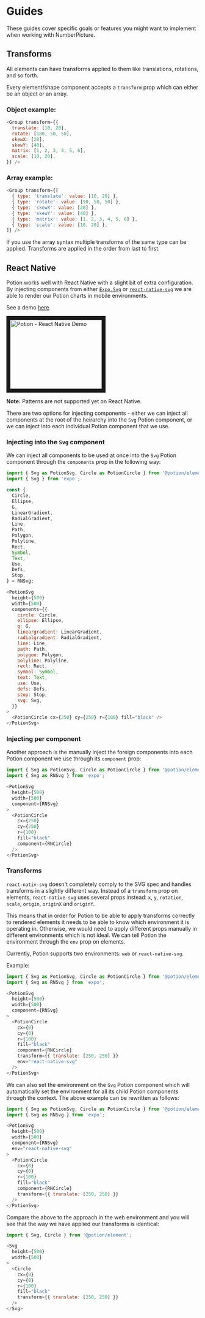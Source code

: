 # Guides<a class="anchor" name="guides"></a>

These guides cover specific goals or features you might want to implement when working with NumberPicture.

## Transforms<a class="anchor" name="guides__transforms"></a>

All elements can have transforms applied to them like translations, rotations, and so forth.

Every element/shape component accepts a `transform` prop which can either be an object or an array.

### Object example:

```javascript
<Group transform={{
  translate: [10, 20],
  rotate: [180, 50, 50],
  skewX: [20],
  skewY: [40],
  matrix: [1, 2, 3, 4, 5, 6],
  scale: [10, 20],
}} />
```

### Array example:

```javascript
<Group transform={[
  { type: 'translate': value: [10, 20] },
  { type: 'rotate': value: [90, 50, 50] },
  { type: 'skewX': value: [20] },
  { type: 'skewY': value: [40] },
  { type: 'matrix': value: [1, 2, 3, 4, 5, 6] },
  { type: 'scale': value: [10, 20] },
]} />
```

If you use the array syntax multiple transforms of the same type can be applied. Transforms are applied in the order from last to first.

## React Native<a class="anchor" name="guides__react_native"></a>

Potion works well with React Native with a slight bit of extra configuration. By injecting components from either [`Expo.Svg`](https://docs.expo.io/versions/latest/sdk/svg.html) or [`react-native-svg`](https://github.com/react-native-community/react-native-svg) we are able to render our Potion charts in mobile environments.

See a demo [here](https://expo.io/@finnfiddle/number-picture-rn-demo).

<a href="http://www.youtube.com/watch?feature=player_embedded&v=-4eXEGJyOU8
" target="_blank"><img src="http://img.youtube.com/vi/-4eXEGJyOU8/0.jpg" 
alt="Potion - React Native Demo" width="240" height="180" border="10" /></a>

**Note:** Patterns are not supported yet on React Native.

There are two options for injecting components - either we can inject all components at the root of the heirarchy into the `Svg` Potion component, or we can inject into each individual Potion component that we use.

### Injecting into the `Svg` component

We can inject all components to be used at once into the `Svg` Potion component through the `components` prop in the following way:

```javascript
import { Svg as PotionSvg, Circle as PotionCircle } from '@potion/element';
import { Svg } from 'expo';

const {
  Circle,
  Ellipse,
  G,
  LinearGradient,
  RadialGradient,
  Line,
  Path,
  Polygon,
  Polyline,
  Rect,
  Symbol,
  Text,
  Use,
  Defs,
  Stop,
} = RNSvg;

<PotionSvg
  height={500}
  width={500}
  components={{
    circle: Circle,
    ellipse: Ellipse,
    g: G,
    lineargradient: LinearGradient,
    radialgradient: RadialGradient,
    line: Line,
    path: Path,
    polygon: Polygon,
    polyline: Polyline,
    rect: Rect,
    symbol: Symbol,
    text: Text,
    use: Use,
    defs: Defs,
    stop: Stop,
    svg: Svg,
  }}
>
  <PotionCircle cx={250} cy={250} r={100} fill="black" />
</PotionSvg>
```

### Injecting per component

Another approach is the manually inject the foreign components into each Potion component we use through its `component` prop:

```javascript
import { Svg as PotionSvg, Circle as PotionCircle } from '@potion/element';
import { Svg as RNSvg } from 'expo';

<PotionSvg
  height={500}
  width={500}
  component={RNSvg}
>
  <PotionCircle
    cx={250}
    cy={250}
    r={100}
    fill="black"
    component={RNCircle}
  />
</PotionSvg>
```

### Transforms

`react-nativ-svg` doesn't completely comply to the SVG spec and handles transforms in a slightly different way. Instead of a `transform` prop on elements, `react-native-svg` uses several props instead: `x`, `y`, `rotation`, `scale`, `origin`, `originX` and `originY`.

This means that in order for Potion to be able to apply transforms correctly to rendered elements it needs to be able to know which environment it is operating in. Otherwise, we would need to apply different props manually in different environments which is not ideal. We can tell Potion the environment through the `env` prop on elements.

Currently, Potion supports two environments: `web` or `react-native-svg`.

Example:

```javascript
import { Svg as PotionSvg, Circle as PotionCircle } from '@potion/element';
import { Svg as RNSvg } from 'expo';

<PotionSvg
  height={500}
  width={500}
  component={RNSvg}
>
  <PotionCircle
    cx={0}
    cy={0}
    r={100}
    fill="black"
    component={RNCircle}
    transform={{ translate: [250, 250] }}
    env="react-native-svg"
  />
</PotionSvg>
```

We can also set the environment on the `Svg` Potion component which will automatically set the environment for all its child Potion components through the context. The above example can be rewritten as follows:

```javascript
import { Svg as PotionSvg, Circle as PotionCircle } from '@potion/element';
import { Svg as RNSvg } from 'expo';

<PotionSvg
  height={500}
  width={500}
  component={RNSvg}
  env="react-native-svg"
>
  <PotionCircle
    cx={0}
    cy={0}
    r={100}
    fill="black"
    component={RNCircle}
    transform={{ translate: [250, 250] }}
  />
</PotionSvg>
```

Compare the above to the approach in the web environment and you will see that the way we have applied our transforms is identical:

```javascript
import { Svg, Circle } from '@potion/element';

<Svg
  height={500}
  width={500}
>
  <Circle
    cx={0}
    cy={0}
    r={100}
    fill="black"
    transform={{ translate: [250, 250] }}
  />
</Svg>
```
